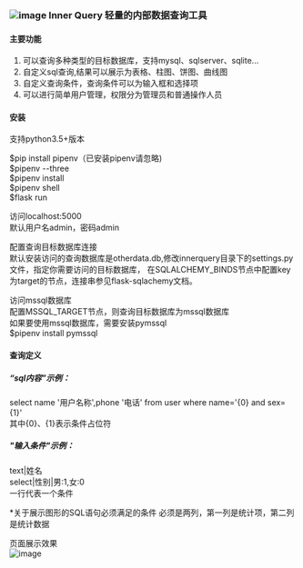 ### ![image](https://raw.githubusercontent.com/scaluo/innerquery/master/innerquery/static/images/icon.png) Inner Query 轻量的内部数据查询工具  


#### 主要功能
1. 可以查询多种类型的目标数据库，支持mysql、sqlserver、sqlite...
2. 自定义sql查询,结果可以展示为表格、柱图、饼图、曲线图
3. 自定义查询条件，查询条件可以为输入框和选择项
4. 可以进行简单用户管理，权限分为管理员和普通操作人员

#### 安装
支持python3.5+版本  

$pip install pipenv（已安装pipenv请忽略)  
$pipenv --three  
$pipenv install  
$pipenv shell  
$flask run  

访问localhost:5000  
默认用户名admin，密码admin  

配置查询目标数据库连接  
默认安装访问的查询数据库是otherdata.db,修改innerquery目录下的settings.py文件，指定你需要访问的目标数据库，
在SQLALCHEMY_BINDS节点中配置key为target的节点，连接串参见flask-sqlachemy文档。  

访问mssql数据库  
配置MSSQL_TARGET节点，则查询目标数据库为mssql数据库    
如果要使用mssql数据库，需要安装pymssql  
$pipenv install pymssql  


#### 查询定义
##### “sql内容”示例：   
select name '用户名称',phone '电话' from user where name='{0} and sex={1}'  
其中{0}、{1}表示条件占位符  


#####  "输入条件"示例：  
text|姓名  
select|性别|男:1,女:0  
一行代表一个条件  

*关于展示图形的SQL语句必须满足的条件
必须是两列，第一列是统计项，第二列是统计数据  

页面展示效果  
![image](https://raw.githubusercontent.com/scaluo/innerquery/master/innerquery/static/images/example.png)  


